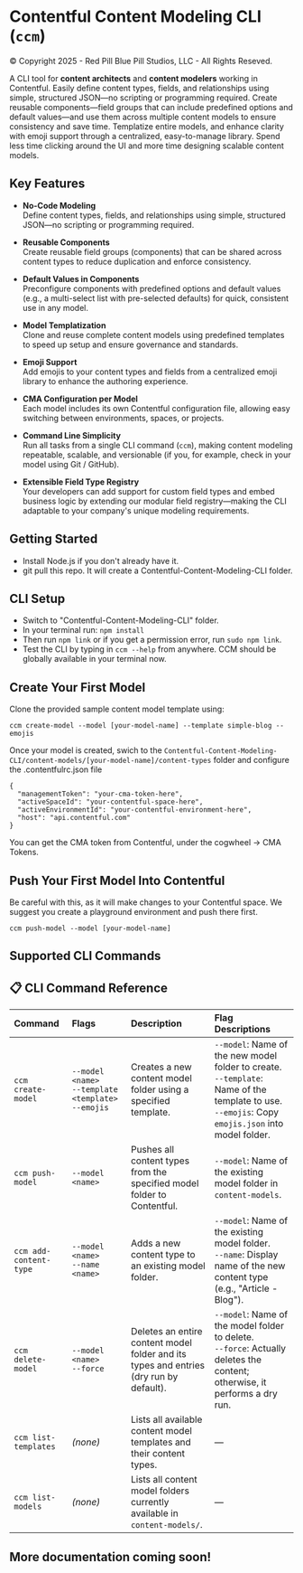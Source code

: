 # Contentful Content Modeling CLI (`ccm`)
© Copyright 2025 - Red Pill Blue Pill Studios, LLC - All Rights Reseved.


A CLI tool for **content architects** and **content modelers** working in Contentful. Easily define content types, fields, and relationships using simple, structured JSON—no scripting or programming required. Create reusable components—field groups that can include predefined options and default values—and use them across multiple content models to ensure consistency and save time. Templatize entire models, and enhance clarity with emoji support through a centralized, easy-to-manage library. Spend less time clicking around the UI and more time designing scalable content models.

## Key Features

- **No-Code Modeling**  
  Define content types, fields, and relationships using simple, structured JSON—no scripting or programming required.

- **Reusable Components**  
  Create reusable field groups (components) that can be shared across content types to reduce duplication and enforce consistency.

- **Default Values in Components**  
  Preconfigure components with predefined options and default values (e.g., a multi-select list with pre-selected defaults) for quick, consistent use in any model.

- **Model Templatization**  
  Clone and reuse complete content models using predefined templates to speed up setup and ensure governance and standards.

- **Emoji Support**  
  Add emojis to your content types and fields from a centralized emoji library to enhance the authoring experience.

- **CMA Configuration per Model**  
  Each model includes its own Contentful configuration file, allowing easy switching between environments, spaces, or projects.

- **Command Line Simplicity**  
  Run all tasks from a single CLI command (`ccm`), making content modeling repeatable, scalable, and versionable (if you, for example, check in your model using Git / GitHub).

- **Extensible Field Type Registry**  
  Your developers can add support for custom field types and embed business logic by extending our modular field registry—making the CLI adaptable to your company's unique modeling requirements.

## Getting Started

- Install Node.js if you don't already have it.
- git pull this repo.  It will create a Contentful-Content-Modeling-CLI folder. 

## CLI Setup
- Switch to "Contentful-Content-Modeling-CLI" folder.
- In your terminal run: ```npm install```
- Then run ```npm link``` or if you get a permission error, run ```sudo npm link```.
- Test the CLI by typing in ```ccm --help``` from anywhere.  CCM should be globally available in your terminal now.

## Create Your First Model
Clone the provided sample content model template using: 

```ccm create-model --model [your-model-name] --template simple-blog --emojis``` 

Once your model is created, swich to the ```Contentful-Content-Modeling-CLI/content-models/[your-model-name]/content-types``` folder and configure the .contentfulrc.json file

```
{
  "managementToken": "your-cma-token-here",
  "activeSpaceId": "your-contentful-space-here",
  "activeEnvironmentId": "your-contentful-environment-here",
  "host": "api.contentful.com"
}
```

You can get the CMA token from Contentful, under the cogwheel -> CMA Tokens.

## Push Your First Model Into Contentful
Be careful with this, as it will make changes to your Contentful space.  We suggest you create a playground environment and push there first.

```ccm push-model --model [your-model-name]```

## Supported CLI Commands

## 📋 CLI Command Reference

| Command              | Flags                              | Description                                                                                 | Flag Descriptions                                                                                                                                     |
|:---------------------|:------------------------------------|:--------------------------------------------------------------------------------------------|:------------------------------------------------------------------------------------------------------------------------------------------------------|
| `ccm create-model`   | `--model <name>`<br>`--template <template>`<br>`--emojis` | Creates a new content model folder using a specified template.                              | `--model`: Name of the new model folder to create.<br>`--template`: Name of the template to use.<br>`--emojis`: Copy `emojis.json` into model folder. |
| `ccm push-model`     | `--model <name>`                    | Pushes all content types from the specified model folder to Contentful.                     | `--model`: Name of the existing model folder in `content-models`.                                                                                    |
| `ccm add-content-type` | `--model <name>`<br>`--name <name>` | Adds a new content type to an existing model folder.                                        | `--model`: Name of the existing model folder.<br>`--name`: Display name of the new content type (e.g., "Article - Blog").                           |
| `ccm delete-model`   | `--model <name>`<br>`--force`       | Deletes an entire content model folder and its types and entries (dry run by default).      | `--model`: Name of the model folder to delete.<br>`--force`: Actually deletes the content; otherwise, it performs a dry run.                         |
| `ccm list-templates` | _(none)_                            | Lists all available content model templates and their content types.                        | —                                                                                                                                                    |
| `ccm list-models`    | _(none)_                            | Lists all content model folders currently available in `content-models/`.                   | —                                                                                                                                                    |

## More documentation coming soon!